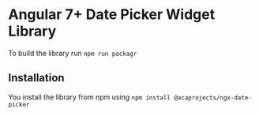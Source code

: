 # Angular 7+ Date Picker Widget Library

To build the library run `npm run packagr`

## Installation

You install the library from npm using `npm install @acaprojects/ngx-date-picker`